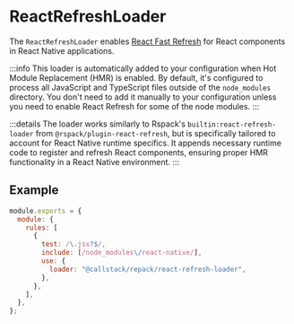 # ReactRefreshLoader

The `ReactRefreshLoader` enables [React Fast Refresh](https://reactnative.dev/docs/fast-refresh) for React components in React Native applications.

:::info
This loader is automatically added to your configuration when Hot Module Replacement (HMR) is enabled. By default, it's configured to process all JavaScript and TypeScript files outside of the `node_modules` directory. You don't need to add it manually to your configuration unless you need to enable React Refresh for some of the node modules.
:::

:::details
The loader works similarly to Rspack's `builtin:react-refresh-loader` from `@rspack/plugin-react-refresh`, but is specifically tailored to account for React Native runtime specifics. It appends necessary runtime code to register and refresh React components, ensuring proper HMR functionality in a React Native environment.
:::

## Example

```js title=rspack.config.cjs
module.exports = {
  module: {
    rules: [
      {
        test: /\.jsx?$/,
        include: [/node_modules\/react-native/],
        use: {
          loader: "@callstack/repack/react-refresh-loader",
        },
      },
    ],
  },
};
```
